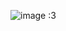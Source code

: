 ![image](https://github.com/cuomoville/cuomoville/assets/140671890/580b5d9a-fe0b-427c-865a-0e24d9f89033)
:3
